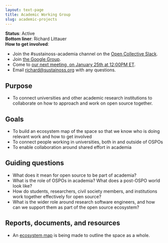 ```yaml
---
layout: text-page
title: Academic Working Group
slug: academic-projects
---
```


**Status**: Active<br>
**Bottom liner**: Richard Littauer<br>
**How to get involved**:

* Join the #sustainoss-academia channel on the [Open Collective Slack](https://slack.opencollective.com/).
* Join [the Google Group](https://groups.google.com/g/sustainoss-academic-wg/about).
* Come to [our next meeting, on January 25th at 12:00PM ET](https://www.eventbrite.ie/e/sustainoss-academic-wg-the-sustainability-of-joss-tickets-800274491547?aff=oddtdtcreator).
* Email <richard@sustainoss.org> with any questions.

## Purpose

* To connect universities and other academic research institutions to collaborate on how to approach and work on open source together.

## Goals

* To build an ecosystem map of the space so that we know who is doing relevant work and how to get involved
* To connect people working in universities, both in and outside of OSPOs
* To enable collaboration around shared effort in academia

## Guiding questions

* What does it mean for open source to be part of academia?
* What is the role of OSPOs in academia? What does a post-OSPO world look like?
* How do students, researchers, civil society members, and institutions work together effectively for open source?
* What is the wider role around research software engineers, and how can we support them as part of the open source ecosystem?

## Reports, documents, and resources

* An [ecosystem map](https://sustainers.github.io/academic-map/intro.html) is being made to outline the space as a whole.
